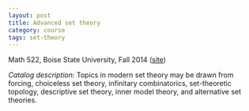 ```yaml
---
layout: post
title: Advanced set theory
category: course
tags: set-theory
---
```


Math 522, Boise State University, Fall 2014 ([site](http://github.com/scoskey/m522))<!--more-->

*Catalog description*: Topics in modern set theory may be drawn from forcing, choiceless set theory, infinitary combinatorics, set-theoretic topology, descriptive set theory, inner model theory, and alternative set theories.
